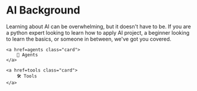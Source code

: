 # AI Background

Learning about AI can be overwhelming, but it doesn't have to be. If you are a python expert looking to learn how to
apply AI project, a beginner looking to learn the basics, or someone in between, we've got you covered.

<div class="card-row">

    <a href=agents class="card">
        🤖 Agents
    </a>

    <a href=tools class="card">
        🛠️ Tools
    </a>


</div>



